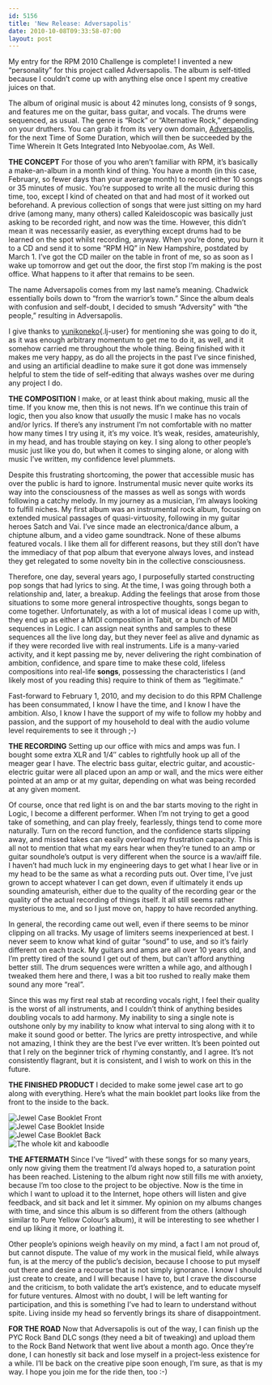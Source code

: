 ```yaml
---
id: 5156
title: 'New Release: Adversapolis'
date: 2010-10-08T09:33:58-07:00
layout: post
---
```

My entry for the RPM 2010 Challenge is complete! I invented a new &#8220;personality&#8221; for this project called Adversapolis. The album is self-titled because I couldn&#8217;t come up with anything else once I spent my creative juices on that.

The album of original music is about 42 minutes long, consists of 9 songs, and features me on the guitar, bass guitar, and vocals. The drums were sequenced, as usual. The genre is &#8220;Rock&#8221; or &#8220;Alternative Rock,&#8221; depending on your druthers. You can grab it from its very own domain, [Adversapolis](http://adversapolis.com), for the next Time of Some Duration, which will then be succeeded by the Time Wherein It Gets Integrated Into Nebyoolae.com, As Well.

<!--more Find out more information about the making of Adversapolis-->

**THE CONCEPT**
For those of you who aren&#8217;t familiar with RPM, it&#8217;s basically a make-an-album in a month kind of thing. You have a month (in this case, February, so fewer days than your average month) to record either 10 songs or 35 minutes of music. You&#8217;re supposed to write all the music during this time, too, except I kind of cheated on that and had most of it worked out beforehand. A previous collection of songs that were just sitting on my hard drive (among many, many others) called Kaleidoscopic was basically just asking to be recorded right, and now was the time. However, this didn&#8217;t mean it was necessarily easier, as everything except drums had to be learned on the spot whilst recording, anyway. When you&#8217;re done, you burn it to a CD and send it to some &#8220;RPM HQ&#8221; in New Hampshire, postdated by March 1. I&#8217;ve got the CD mailer on the table in front of me, so as soon as I wake up tomorrow and get out the door, the first stop I&#8217;m making is the post office. What happens to it after that remains to be seen.

The name Adversapolis comes from my last name&#8217;s meaning. Chadwick essentially boils down to &#8220;from the warrior&#8217;s town.&#8221; Since the album deals with confusion and self-doubt, I decided to smush &#8220;Adversity&#8221; with &#8220;the people,&#8221; resulting in Adversapolis.

I give thanks to [yunikoneko](http://yunikoneko.livejournal.com/){.lj-user} for mentioning she was going to do it, as it was enough arbitrary momentum to get me to do it, as well, and it somehow carried me throughout the whole thing. Being finished with it makes me very happy, as do all the projects in the past I&#8217;ve since finished, and using an artificial deadline to make sure it got done was immensely helpful to stem the tide of self-editing that always washes over me during any project I do.

**THE COMPOSITION**
I make, or at least think about making, music all the time. If you know me, then this is not news. If&#8217;n we continue this train of logic, then you also know that _usually_ the music I make has no vocals and/or lyrics. If there&#8217;s any instrument I&#8217;m not comfortable with no matter how many times I try using it, it&#8217;s my voice. It&#8217;s weak, resides, amateurishly, in my head, and has trouble staying on key. I sing along to other people&#8217;s music just like you do, but when it comes to singing alone, or along with music I&#8217;ve written, my confidence level plummets.

Despite this frustrating shortcoming, the power that accessible music has over the public is hard to ignore. Instrumental music never quite works its way into the consciousness of the masses as well as songs with words following a catchy melody. In my journey as a musician, I&#8217;m always looking to fulfill niches. My first album was an instrumental rock album, focusing on extended musical passages of quasi-virtuosity, following in my guitar heroes Satch and Vai. I&#8217;ve since made an electronica/dance album, a chiptune album, and a video game soundtrack. None of these albums featured vocals. I like them all for different reasons, but they still don&#8217;t have the immediacy of that pop album that everyone always loves, and instead they get relegated to some novelty bin in the collective consciousness.

Therefore, one day, several years ago, I purposefully started constructing pop songs that had lyrics to sing. At the time, I was going through both a relationship and, later, a breakup. Adding the feelings that arose from those situations to some more general introspective thoughts, songs began to come together. Unfortunately, as with a lot of musical ideas I come up with, they end up as either a MIDI composition in Tabit, or a bunch of MIDI sequences in Logic. I can assign neat synths and samples to these sequences all the live long day, but they never feel as alive and dynamic as if they were recorded live with real instruments. Life is a many-varied activity, and it kept passing me by, never delivering the right combination of ambition, confidence, and spare time to make these cold, lifeless compositions into real-life **songs**, possessing the characteristics I (and likely most of you reading this) require to think of them as &#8220;legitimate.&#8221;

Fast-forward to February 1, 2010, and my decision to do this RPM Challenge has been consummated, I know I have the time, and I know I have the ambition. Also, I know I have the support of my wife to follow my hobby and passion, and the support of my household to deal with the audio volume level requirements to see it through ;-)

**THE RECORDING**
Setting up our office with mics and amps was fun. I bought some extra XLR and 1/4&#8243; cables to rightfully hook up all of the meager gear I have. The electric bass guitar, electric guitar, and acoustic-electric guitar were all placed upon an amp or wall, and the mics were either pointed at an amp or at my guitar, depending on what was being recorded at any given moment.

Of course, once that red light is on and the bar starts moving to the right in Logic, I become a different performer. When I&#8217;m not trying to get a good take of something, and can play freely, fearlessly, things tend to come more naturally. Turn on the record function, and the confidence starts slipping away, and missed takes can easily overload my frustration capacity. This is all not to mention that what my ears hear when they&#8217;re tuned to an amp or guitar soundhole&#8217;s output is very different when the source is a wav/aiff file. I haven&#8217;t had much luck in my engineering days to get what I hear live or in my head to be the same as what a recording puts out. Over time, I&#8217;ve just grown to accept whatever I can get down, even if ultimately it ends up sounding amateurish, either due to the quality of the recording gear or the quality of the actual recording of things itself. It all still seems rather mysterious to me, and so I just move on, happy to have recorded anything.

In general, the recording came out well, even if there seems to be minor clipping on all tracks. My usage of limiters seems inexperienced at best. I never seem to know what kind of guitar &#8220;sound&#8221; to use, and so it&#8217;s fairly different on each track. My guitars and amps are all over 10 years old, and I&#8217;m pretty tired of the sound I get out of them, but can&#8217;t afford anything better still. The drum sequences were written a while ago, and although I tweaked them here and there, I was a bit too rushed to really make them sound any more &#8220;real&#8221;.

Since this was my first real stab at recording vocals right, I feel their quality is the worst of all instruments, and I couldn&#8217;t think of anything besides doubling vocals to add harmony. My inability to sing a single note is outshone only by my inability to know what interval to sing along with it to make it sound good or better. The lyrics are pretty introspective, and while not amazing, I think they are the best I&#8217;ve ever written. It&#8217;s been pointed out that I rely on the beginner trick of rhyming constantly, and I agree. It&#8217;s not consistently flagrant, but it is consistent, and I wish to work on this in the future.

**THE FINISHED PRODUCT**
I decided to make some jewel case art to go along with everything. Here&#8217;s what the main booklet part looks like from the front to the inside to the back.

<div style="margin: auto">
  <img src="http://adversapolis.com/img/ad_web01.jpg" alt="Jewel Case Booklet Front" /><br /> <img src="http://adversapolis.com/img/ad_web02.jpg" alt="Jewel Case Booklet Inside" /><br /> <img src="http://adversapolis.com/img/ad_web03.jpg" alt="Jewel Case Booklet Back" /><br /> <img src="http://adversapolis.com/img/ad_web04.jpg" alt="The whole kit and kaboodle" />
</div>

**THE AFTERMATH**
Since I&#8217;ve &#8220;lived&#8221; with these songs for so many years, only now giving them the treatment I&#8217;d always hoped to, a saturation point has been reached. Listening to the album right now still fills me with anxiety, because I&#8217;m too close to the project to be objective. Now is the time in which I want to upload it to the Internet, hope others will listen and give feedback, and sit back and let it simmer. My opinion on my albums changes with time, and since this album is so different from the others (although similar to Pure Yellow Colour&#8217;s album), it will be interesting to see whether I end up liking it more, or loathing it.

Other people&#8217;s opinions weigh heavily on my mind, a fact I am not proud of, but cannot dispute. The value of my work in the musical field, while always fun, is at the mercy of the public&#8217;s decision, because I choose to put myself out there and desire a recourse that is not simply ignorance. I know I should just create to create, and I will because I have to, but I crave the discourse and the criticism, to both validate the art&#8217;s existence, and to educate myself for future ventures. Almost with no doubt, I will be left wanting for participation, and this is something I&#8217;ve had to learn to understand without spite. Living inside my head so fervently brings its share of disappointment.

**FOR THE ROAD**
Now that Adversapolis is out of the way, I can finish up the PYC Rock Band DLC songs (they need a bit of tweaking) and upload them to the Rock Band Network that went live about a month ago. Once they&#8217;re done, I can honestly sit back and lose myself in a project-less existence for a while. I&#8217;ll be back on the creative pipe soon enough, I&#8217;m sure, as that is my way. I hope you join me for the ride then, too :-)
